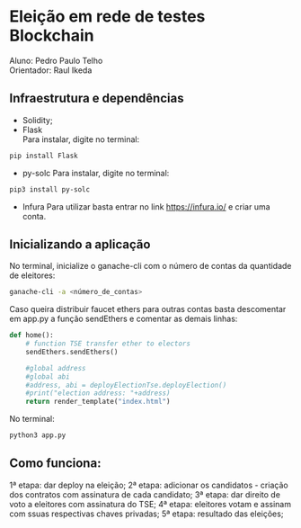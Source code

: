 # Eleição em rede de testes Blockchain
Aluno: Pedro Paulo Telho <br/>
Orientador: Raul Ikeda <br/>

## Infraestrutura e dependências

- Solidity; <br/>
- Flask <br/>
Para instalar, digite no terminal: <br/>
```bash
pip install Flask
```

- py-solc
Para instalar, digite no terminal: <br/>
```bash
pip3 install py-solc
```
- Infura
Para utilizar basta entrar no link <a>https://infura.io/</a> e criar uma conta.

## Inicializando a aplicação
No terminal, inicialize o ganache-cli com o número de contas da quantidade de eleitores: <br/>
```bash
ganache-cli -a <número_de_contas>
```

Caso queira distribuir faucet ethers para outras contas basta descomentar em app.py a função sendEthers e comentar as demais linhas: <br/>
```python
def home():
    # function TSE transfer ether to electors
    sendEthers.sendEthers()

    #global address
    #global abi
    #address, abi = deployElectionTse.deployElection()
    #print("election address: "+address)
    return render_template("index.html")
```
No terminal:
```bash
python3 app.py
```

## Como funciona:
1ª etapa: dar deploy na eleição;
2ª etapa: adicionar os candidatos - criação dos contratos com assinatura de cada candidato;
3ª etapa: dar direito de voto a eleitores com assinatura do TSE;
4ª etapa: eleitores votam e assinam com ssuas respectivas chaves privadas;
5ª etapa: resultado das eleições;
